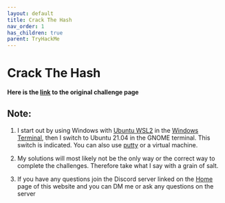 ```yaml
---
layout: default
title: Crack The Hash
nav_order: 1
has_children: true
parent: TryHackMe
---
```


# Crack The Hash 
**Here is the [link](https://tryhackme.com/room/crackthehash) to the original challenge page**


## Note:
1. I start out by using Windows with [Ubuntu WSL2](https://ubuntu.com/wsl) in the [Windows Terminal](https://www.microsoft.com/en-us/p/windows-terminal/9n0dx20hk701?activetab=pivot:overviewtab), then I switch to Ubuntu 21.04 in the GNOME terminal. This switch is indicated. You can also use [putty](https://putty.org/) or a virtual machine. 

2. My solutions will most likely not be the only way or the correct way to complete the challenges. Therefore take what I say with a grain of salt. 

3. If you have any questions join the Discord server linked on the [Home](https://https://twinston-66.github.io/HackThePlanet/) page of this website and you can DM me or ask any questions on the server